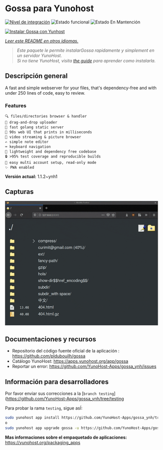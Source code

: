 <!--
Este archivo README esta generado automaticamente<https://github.com/YunoHost/apps/tree/master/tools/readme_generator>
No se debe editar a mano.
-->

# Gossa para Yunohost

[![Nivel de integración](https://dash.yunohost.org/integration/gossa.svg)](https://ci-apps.yunohost.org/ci/apps/gossa/) ![Estado funcional](https://ci-apps.yunohost.org/ci/badges/gossa.status.svg) ![Estado En Mantención](https://ci-apps.yunohost.org/ci/badges/gossa.maintain.svg)

[![Instalar Gossa con Yunhost](https://install-app.yunohost.org/install-with-yunohost.svg)](https://install-app.yunohost.org/?app=gossa)

*[Leer este README en otros idiomas.](./ALL_README.md)*

> *Este paquete le permite instalarGossa rapidamente y simplement en un servidor YunoHost.*  
> *Si no tiene YunoHost, visita [the guide](https://yunohost.org/install) para aprender como instalarla.*

## Descripción general

A fast and simple webserver for your files, that's dependency-free and with under 250 lines of code, easy to review.

### Features

    🔍 files/directories browser & handler
    📩 drag-and-drop uploader
    🥂 fast golang static server
    💾 90s web UI that prints in milliseconds
    📸 video streaming & picture browser
    ✍️ simple note editor
    ⌨️ keyboard navigation
    🚀 lightweight and dependency free codebase
    🔒 >95% test coverage and reproducible builds
    💑 easy multi account setup, read-only mode
    ✨ PWA enabled


**Versión actual:** 1.1.2~ynh1

## Capturas

![Captura de Gossa](./doc/screenshots/screenshot.png)

## Documentaciones y recursos

- Repositorio del código fuente oficial de la aplicación : <https://github.com/pldubouilh/gossa>
- Catálogo YunoHost: <https://apps.yunohost.org/app/gossa>
- Reportar un error: <https://github.com/YunoHost-Apps/gossa_ynh/issues>

## Información para desarrolladores

Por favor enviar sus correcciones a la [`branch testing`](https://github.com/YunoHost-Apps/gossa_ynh/tree/testing

Para probar la rama `testing`, sigue asÍ:

```bash
sudo yunohost app install https://github.com/YunoHost-Apps/gossa_ynh/tree/testing --debug
o
sudo yunohost app upgrade gossa -u https://github.com/YunoHost-Apps/gossa_ynh/tree/testing --debug
```

**Mas informaciones sobre el empaquetado de aplicaciones:** <https://yunohost.org/packaging_apps>
